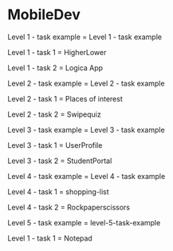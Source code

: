 # MobileDev

Level 1 - task example = Level 1 - task example 

Level 1 - task 1 = HigherLower

Level 1 - task 2 = Logica App

Level 2 - task example = Level 2 - task example 

Level 2 - task 1 = Places of interest

Level 2 - task 2 = Swipequiz

Level 3 - task example = Level 3 - task example 

Level 3 - task 1 = UserProfile

Level 3 - task 2 = StudentPortal

Level 4 - task example = Level 4 - task example 

Level 4 - task 1 = shopping-list

Level 4 - task 2 = Rockpaperscissors

Level 5 - task example = level-5-task-example

Level 1 - task 1 = Notepad
